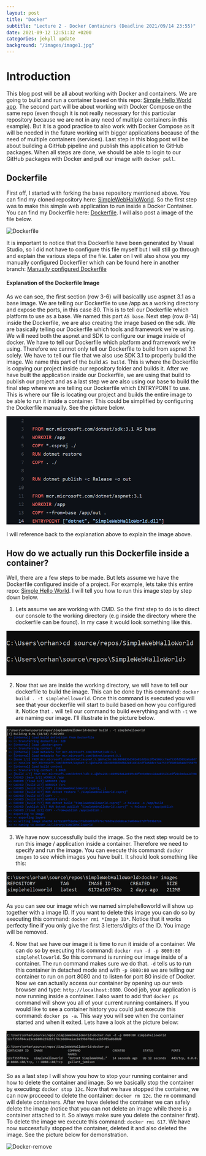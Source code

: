 ```yaml
---
layout: post
title: "Docker"
subtitle: "Lecture 2 - Docker Containers (Deadline 2021/09/14 23:55)"
date: 2021-09-12 12:51:32 +0200
categories: jekyll update
background: "/images/image1.jpg"
---
```


# Introduction

This blog post will be all about working with Docker and containers. We are going to build and run a container based on this repo: [Simple Hello World app](https://github.com/skjohansen/SimpleWebHalloWorld). The second part will be about working with Docker Compose on the same repo (even though it is not really necessary for this particular repository because we are not in any need of multiple containers in this example). But it is a good practice to also work with Docker Compose as it will be needed in the future working with bigger applications because of the need of multiple containers (services). Last step in this blog post will be about building a GitHub pipeline and publish this application to GitHub packages. When all steps are done, we should be able to login to our GitHub packages with Docker and pull our image with `docker pull`.

## Dockerfile

First off, I started with forking the base repository mentioned above. You can find my cloned repository here: [SimpleWebHalloWorld](https://github.com/Orhan92/SimpleWebHalloWorld). So the first step was to make this simple web application to run inside a Docker Container. You can find my Dockerfile here: [Dockerfile](https://github.com/Orhan92/SimpleWebHalloWorld/blob/master/Dockerfile). I will also post a image of the file below.

![Dockerfile](/images/Dockerfile.png)

It is important to notice that this Dockerfile have been generated by Visual Studio, so I did not have to configure this file myself but I will still go through and explain the various steps of the file. Later on I will also show you my manually configured Dockerfiler which can be found here in another branch: [Manually configured Dockerfile](https://github.com/Orhan92/SimpleWebHalloWorld/blob/dockerfile-manual/Dockerfile)

#### Explanation of the Dockerfile Image

As we can see, the first section (row 3-6) will basicallly use aspnet 3.1 as a base image. We are telling our Dockerfile to use /app as a working directory and expose the ports, in this case 80. This is to tell our Dockerfile which platform to use as a base. We named this part `AS base`. Next step (row 8-14) inside the Dockerfile, we are also creating the image based on the sdk. We are basically telling our Dockerfile which tools and framework we're using. We will need both the aspnet and SDK to configure our image inside of docker. We have to tell our Dockerfile which platform and framework we're using. Therefore we cannot only tell our Dockerfile to build from aspnet 3.1 solely. We have to tell our file that we also use SDK 3.1 to properly build the image. We name this part of the build `AS build`. This is where the Dockerfile is copying our project inside our repository folder and builds it.
After we have built the application inside our Dockerfile, we are using that build to publish our project and as a last step we are also using our base to build the final step where we are telling our Dockerfile which ENTRYPOINT to use. This is where our file is locating our project and builds the entire image to be able to run it inside a container. This could be simplified by configuring the Dockerfile manually. See the picture below.

![Dockerfile-manual](/images/dockerfile-manual.png)

I will reference back to the explanation above to explain the image above.

## How do we actually run this Dockerfile inside a container?

Well, there are a few steps to be made. But lets assume we have the Dockerfile configured inside of a project. For example, lets take this entire repo: [Simple Hello World](https://github.com/Orhan92/SimpleWebHalloWorld). I will tell you how to run this image step by step down below.

1. Lets assume we are working with CMD. So the first step to do is to direct our console to the working directory (e.g inside the directory where the dockerfile can be found). In my case it would look something like this.

![Working Directory](/images/workdir.png)

2. Now that we are inside the working directory, we will have to tell our dockerfile to build the image. This can be done by this command: `docker build . -t simplehelloworld`. Once this command is executed you will see that your dockerfile will start to build based on how you configured it. Notice that `.` will tell our command to build everything and with `-t` we are naming our image. I'll illustrate in the picture below.

![Docker-build](/images/docker-build.png)

3. We have now successfully build the image. So the next step would be to run this image / application inside a container. Therefore we need to specify and run the image. You can execute this command: `docker images` to see which images you have built. It should look something like this:

![Docker-image](/images/docker-image.png)

As you can see our image which we named simplehelloworld will show up together with a image ID. If you want to delete this image you can do so by executing this command: `docker rmi *Image ID*`. Notice that it works perfecty fine if you only give the first 3 letters/digits of the ID. You image will be removed.

4. Now that we have our image it is time to run it inside of a container. We can do so by executing this command: `docker run -d -p 8080:80 simplehelloworld`. So this command is running our image inside of a container. The run command makes sure we do that. `-d` tells us to run this container in detached mode and with `-p 8080:80` we are telling our container to run on port 8080 and to listen for port 80 inside of Docker. Now we can actually access our container by opening up our web browser and type: `http://localhost:8080`. Good job, your application is now running inside a container. I also want to add that `docker ps` command will show you all of your current running containers. If you would like to see a container history you could just execute this command: `docker ps -a`. This way you will see when the container started and when it exited. Lets have a look at the picture below:

![Docker-Container](/images/docker-container.png)

So as a last step I will show you how to stop your running container and how to delete the container and image. So we basically stop the container by executing: `docker stop 12c`. Now that we have stopped the container, we can now proceeed to delete the container: `docker rm 12c`. the `rm` command will delete containers. After we have deleted the container we can safely delete the image (notice that you can not delete an image while there is a container attached to it. So always make sure you delete the container first). To delete the image we execute this command: `docker rmi 617`. We have now successfully stopped the container, deleted it and also deleted the image. See the picture below for demonstration.

![Docker-remove](/images/docker-remove)
